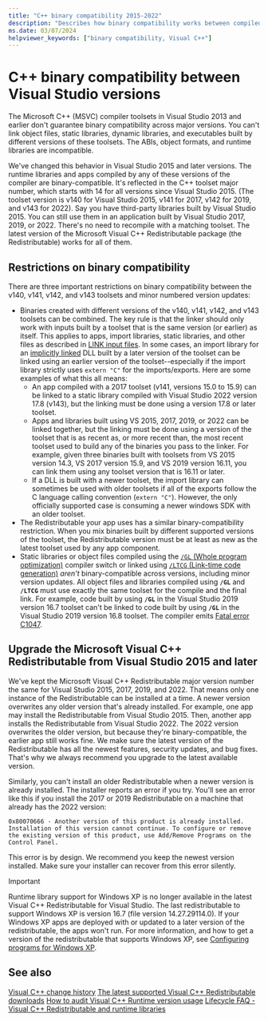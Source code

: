 ```yaml
---
title: "C++ binary compatibility 2015-2022"
description: "Describes how binary compatibility works between compiled C++ files in Visual Studio 2015, 2017, 2019, and 2022. One Microsoft Visual C++ Redistributable package works for all three versions."
ms.date: 03/07/2024
helpviewer_keywords: ["binary compatibility, Visual C++"]
---
```

# C++ binary compatibility between Visual Studio versions

The Microsoft C++ (MSVC) compiler toolsets in Visual Studio 2013 and earlier don't guarantee binary compatibility across major versions. You can't link object files, static libraries, dynamic libraries, and executables built by different versions of these toolsets. The ABIs, object formats, and runtime libraries are incompatible.

We've changed this behavior in Visual Studio 2015 and later versions. The runtime libraries and apps compiled by any of these versions of the compiler are binary-compatible. It's reflected in the C++ toolset major number, which starts with 14 for all versions since Visual Studio 2015. (The toolset version is v140 for Visual Studio 2015, v141 for 2017, v142 for 2019, and v143 for 2022). Say you have third-party libraries built by Visual Studio 2015. You can still use them in an application built by Visual Studio 2017, 2019, or 2022. There's no need to recompile with a matching toolset. The latest version of the Microsoft Visual C++ Redistributable package (the Redistributable) works for all of them.

## <a name="restrictions"></a> Restrictions on binary compatibility

There are three important restrictions on binary compatibility between the v140, v141, v142, and v143 toolsets and minor numbered version updates:

- Binaries created with different versions of the v140, v141, v142, and v143 toolsets can be combined. The key rule is that the linker should only work with inputs built by a toolset that is the same version (or earlier) as itself. This applies to apps, import libraries, static libraries, and other files as described in [LINK input files](../build/reference/link-input-files.md). In some cases, an import library for an [implicitly linked](../build/linking-an-executable-to-a-dll.md#implicit-linking) DLL built by a later version of the toolset can be linked using an earlier version of the toolset--especially if the import library strictly uses `extern "C"` for the imports/exports. Here are some examples of what this all means:
    - An app compiled with a 2017 toolset (v141, versions 15.0 to 15.9) can be linked to a static library compiled with Visual Studio 2022 version 17.8 (v143), but the linking must be done using a version 17.8 or later toolset.
    - Apps and libraries built using VS 2015, 2017, 2019, or 2022 can be linked together, but the linking must be done using a version of the toolset that is as recent as, or more recent than, the most recent toolset used to build any of the binaries you pass to the linker. For example, given three binaries built with toolsets from VS 2015 version 14.3, VS 2017 version 15.9, and VS 2019 version 16.11, you can link them using any toolset version that is 16.11 or later.
    - If a DLL is built with a newer toolset, the import library can sometimes be used with older toolsets if all of the exports follow the C language calling convention (`extern "C"`). However, the only officially supported case is consuming a newer windows SDK with an older toolset.
- The Redistributable your app uses has a similar binary-compatibility restriction. When you mix binaries built by different supported versions of the toolset, the Redistributable version must be at least as new as the latest toolset used by any app component.
- Static libraries or object files compiled using the [`/GL` (Whole program optimization)](../build/reference/gl-whole-program-optimization.md) compiler switch or linked using [`/LTCG` (Link-time code generation)](../build/reference/ltcg-link-time-code-generation.md) *aren't* binary-compatible across versions, including minor version updates. All object files and libraries compiled using **`/GL`** and **`/LTCG`** must use exactly the same toolset for the compile and the final link. For example, code built by using **`/GL`** in the Visual Studio 2019 version 16.7 toolset can't be linked to code built by using **`/GL`** in the Visual Studio 2019 version 16.8 toolset. The compiler emits [Fatal error C1047](../error-messages/compiler-errors-1/fatal-error-c1047.md).

## Upgrade the Microsoft Visual C++ Redistributable from Visual Studio 2015 and later

We've kept the Microsoft Visual C++ Redistributable major version number the same for Visual Studio 2015, 2017, 2019, and 2022. That means only one instance of the Redistributable can be installed at a time. A newer version overwrites any older version that's already installed. For example, one app may install the Redistributable from Visual Studio 2015. Then, another app installs the Redistributable from Visual Studio 2022. The 2022 version overwrites the older version, but because they're binary-compatible, the earlier app still works fine. We make sure the latest version of the Redistributable has all the newest features, security updates, and bug fixes. That's why we always recommend you upgrade to the latest available version.

Similarly, you can't install an older Redistributable when a newer version is already installed. The installer reports an error if you try. You'll see an error like this if you install the 2017 or 2019 Redistributable on a machine that already has the 2022 version:

```Output
0x80070666 - Another version of this product is already installed. Installation of this version cannot continue. To configure or remove the existing version of this product, use Add/Remove Programs on the Control Panel.
```

This error is by design. We recommend you keep the newest version installed. Make sure your installer can recover from this error silently.

> [!IMPORTANT]
> Runtime library support for Windows XP is no longer available in the latest Visual C++ Redistributable for Visual Studio. The last redistributable to support Windows XP is version 16.7 (file version 14.27.29114.0). If your Windows XP apps are deployed with or updated to a later version of the redistributable, the apps won't run. For more information, and how to get a version of the redistributable that supports Windows XP, see [Configuring programs for Windows XP](../build/configuring-programs-for-windows-xp.md).

## See also

[Visual C++ change history](../porting/visual-cpp-change-history-2003-2015.md)
[The latest supported Visual C++ Redistributable downloads](../windows/latest-supported-vc-redist.md)
[How to audit Visual C++ Runtime version usage](../windows/redist-version-auditing.md)
[Lifecycle FAQ - Visual C++ Redistributable and runtime libraries](../lifecycle/faq/visual-c-faq)
